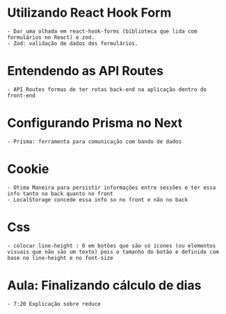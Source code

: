 # Utilizando React Hook Form
    - Dar uma olhada em react-hook-forms (biblioteca que lida com formulários no React) e zod.
    - Zod: validação de dados dos formulários.

# Entendendo as API Routes
    - API Routes formas de ter rotas back-end na aplicação dentro do front-end
  
# Configurando Prisma no Next
    - Prisma: ferramenta para comunicação com bando de dados

# Cookie
    - Otima Maneira para persistir informações entre sessões e ter essa info tanto no back quanto no front
    - LocalStorage concede essa info so no front e não no back

# Css
    - colocar line-height : 0 em botões que são só ícones (ou elementos visuais que não são um texto) pois o tamanho do botão e definido com base no line-height e no font-size

# Aula: Finalizando cálculo de dias
    - 7:20 Explicação sobre reduce